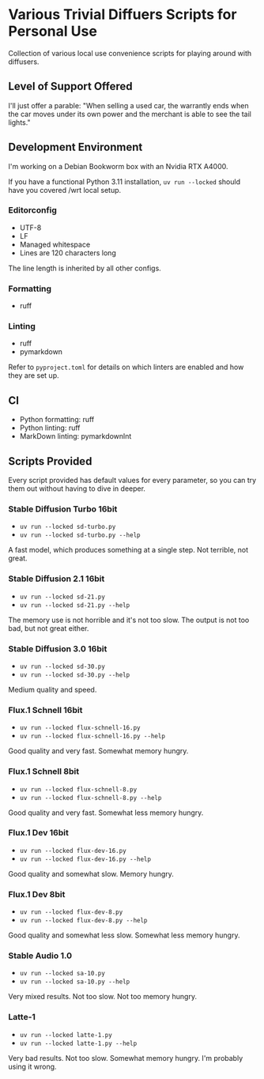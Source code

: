 # Various Trivial Diffuers Scripts for Personal Use

Collection of various local use convenience scripts for playing around with diffusers.

## Level of Support Offered

I'll just offer a parable: "When selling a used car, the warrantly ends when the car moves under its own power and the
merchant is able to see the tail lights."

## Development Environment

I'm working on a Debian Bookworm box with an Nvidia RTX A4000.

If you have a functional Python 3.11 installation, `uv run --locked` should have you covered /wrt local setup.

### Editorconfig

* UTF-8
* LF
* Managed whitespace
* Lines are 120 characters long

The line length is inherited by all other configs.

### Formatting

* ruff

### Linting

* ruff
* pymarkdown

Refer to `pyproject.toml` for details on which linters are enabled and how they are set up.

## CI

* Python formatting: ruff
* Python linting: ruff
* MarkDown linting: pymarkdownlnt

## Scripts Provided

Every script provided has default values for every parameter, so you can try them out without having to dive in deeper.

### Stable Diffusion Turbo 16bit

* `uv run --locked sd-turbo.py`
* `uv run --locked sd-turbo.py --help`

A fast model, which produces something at a single step. Not terrible, not great.

### Stable Diffusion 2.1 16bit

* `uv run --locked sd-21.py`
* `uv run --locked sd-21.py --help`

The memory use is not horrible and it's not too slow. The output is not too bad, but not great either.

### Stable Diffusion 3.0 16bit

* `uv run --locked sd-30.py`
* `uv run --locked sd-30.py --help`

Medium quality and speed.

### Flux.1 Schnell 16bit

* `uv run --locked flux-schnell-16.py`
* `uv run --locked flux-schnell-16.py --help`

Good quality and very fast. Somewhat memory hungry.

### Flux.1 Schnell 8bit

* `uv run --locked flux-schnell-8.py`
* `uv run --locked flux-schnell-8.py --help`

Good quality and very fast. Somewhat less memory hungry.

### Flux.1 Dev 16bit

* `uv run --locked flux-dev-16.py`
* `uv run --locked flux-dev-16.py --help`

Good quality and somewhat slow. Memory hungry.

### Flux.1 Dev 8bit

* `uv run --locked flux-dev-8.py`
* `uv run --locked flux-dev-8.py --help`

Good quality and somewhat less slow. Somewhat less memory hungry.

### Stable Audio 1.0

* `uv run --locked sa-10.py`
* `uv run --locked sa-10.py --help`

Very mixed results. Not too slow. Not too memory hungry.

### Latte-1

* `uv run --locked latte-1.py`
* `uv run --locked latte-1.py --help`

Very bad results. Not too slow. Somewhat memory hungry. I'm probably using it wrong.

